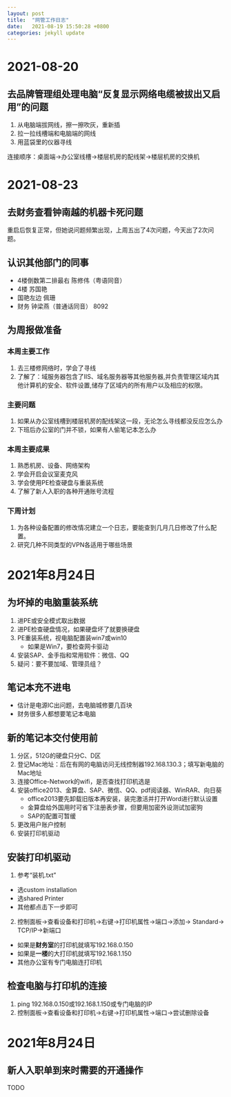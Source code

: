 ```yaml
---
layout: post
title:  "网管工作日志"
date:   2021-08-19 15:50:28 +0800
categories: jekyll update
---
```


# 2021-08-20

## 去品牌管理组处理电脑“反复显示网络电缆被拔出又启用”的问题
1. 从电脑端拔网线，擦一擦吹灰，重新插
1. 拉一拉线槽端和电脑端的网线
1. 用蓝袋里的仪器寻线

连接顺序：桌面端->办公室线槽->楼层机房的配线架->楼层机房的交换机

# 2021-08-23

## 去财务查看钟南越的机器卡死问题
重启后恢复正常，但她说问题频繁出现，上周五出了4次问题，今天出了2次问题。

## 认识其他部门的同事
+ 4楼倒数第二排最右	陈修伟（粤语同音）
+ 4楼			苏国艳
+ 国艳左边		佩珊
+ 财务			钟梁燕（普通话同音）	8092

## 为周报做准备
### 本周主要工作
1. 去三楼修网络时，学会了寻线
1. 了解了：域服务器包含了IIS、域名服务器等其他服务器,并负责管理区域内其他计算机的安全、软件设置,储存了区域内的所有用户以及相应的权限。
### 主要问题
1. 如果从办公室线槽到楼层机房的配线架这一段，无论怎么寻线都没反应怎么办
1. 下班后办公室的门并不锁，如果有人偷笔记本怎么办
### 本周主要成果
1. 熟悉机房、设备、网络架构
1. 学会开启会议室麦克风
1. 学会使用PE检查硬盘与重装系统
1. 了解了新人入职的各种开通账号流程
### 下周计划
1. 为各种设备配置的修改情况建立一个日志，要能查到几月几日修改了什么配置。
1. 研究几种不同类型的VPN各适用于哪些场景

# 2021年8月24日

## 为坏掉的电脑重装系统
1. 进PE或安全模式取出数据
1. 进PE检查硬盘情况，如果硬盘坏了就要换硬盘
1. PE重装系统，视电脑配置装win7或win10
	+ 如果是Win7，要检查网卡驱动
1. 安装SAP、金手指和常用软件：微信、QQ
1. 疑问：要不要加域、管理员组？

## 笔记本充不进电
+ 估计是电源IC出问题，去电脑城修要几百块
+ 财务很多人都想要笔记本电脑

## 新的笔记本交付使用前
1. 分区，512G的硬盘只分C、D区
1. 登记Mac地址：后在有网的电脑访问无线控制器192.168.130.3；填写新电脑的Mac地址
1. 连接Office-Network的wifi，是否查找打印机选是
1. 安装office2013、金算盘、SAP、微信、QQ、pdf阅读器、WinRAR、向日葵
	+ office2013要先卸载旧版本再安装，装完激活并打开Word进行默认设置
	+ 金算盘给外国用时可省下注册表步骤，但要用加密外设测试加密狗
	+ SAP的配置可暂缓
1. 更改用户账户控制
1. 安装打印机驱动

## 安装打印机驱动
1. 参考“装机.txt”
+ 选custom installation
+ 选shared Printer
+ 其他都点击下一步即可
2. 控制面板->查看设备和打印机->右键->打印机属性->端口->添加-> Standard-> TCP/IP->新端口
+ 如果是**财务室**的打印机就填写192.168.0.150
+ 如果是**一楼**的大打印机就填写192.168.1.150
+ 其他办公室有专门电脑连打印机

## 检查电脑与打印机的连接
1. ping 192.168.0.150或192.168.1.150或专门电脑的IP
1. 控制面板->查看设备和打印机->右键->打印机属性->端口->尝试删除设备

# 2021年8月24日

## 新人入职单到来时需要的开通操作
TODO























